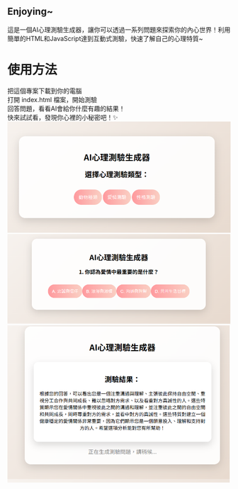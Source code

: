 ## Enjoying~
這是一個AI心理測驗生成器，讓你可以透過一系列問題來探索你的內心世界！利用簡單的HTML和JavaScript達到互動式測驗，快速了解自己的心理特質~  

# 使用方法
把這個專案下載到你的電腦  
打開 index.html 檔案，開始測驗  
回答問題，看看AI會給你什麼有趣的結果！  
快來試試看，發現你心裡的小秘密吧！✨  
![開始封面](封面.png)  
![題目](題目.png)  
![結果呈現](結果.png)  


